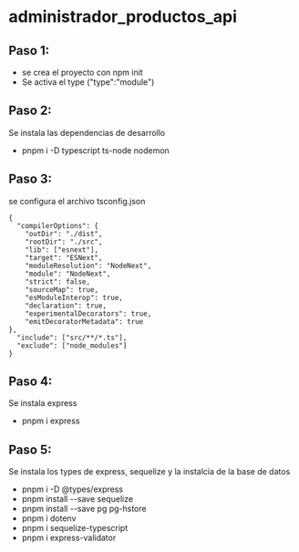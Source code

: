 # administrador_productos_api

## Paso 1:
- se crea el proyecto con npm init
- Se activa el type ("type":"module")

## Paso 2:
Se instala las dependencias de desarrollo
- pnpm i -D typescript ts-node nodemon

## Paso 3: 
se configura el archivo tsconfig.json
```
{
  "compilerOptions": {
    "outDir": "./dist",
    "rootDir": "./src",
    "lib": ["esnext"],
    "target": "ESNext",
    "moduleResolution": "NodeNext",
    "module": "NodeNext",
    "strict": false,
    "sourceMap": true,
    "esModuleInterop": true,
    "declaration": true,
    "experimentalDecorators": true,
    "emitDecoratorMetadata": true
},
  "include": ["src/**/*.ts"],
  "exclude": ["node_modules"]
}
```

## Paso 4:
Se instala express 
- pnpm i express

## Paso 5:
Se instala los types de express, sequelize y la instalcia de la base de datos
- pnpm i -D @types/express
- pnpm install --save sequelize
- pnpm install --save pg pg-hstore
- pnpm i dotenv
- pnpm i sequelize-typescript
- pnpm i express-validator

